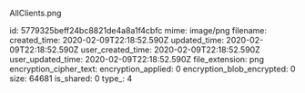 AllClients.png

id: 5779325beff24bc8821de4a8a1f4cbfc
mime: image/png
filename: 
created_time: 2020-02-09T22:18:52.590Z
updated_time: 2020-02-09T22:18:52.590Z
user_created_time: 2020-02-09T22:18:52.590Z
user_updated_time: 2020-02-09T22:18:52.590Z
file_extension: png
encryption_cipher_text: 
encryption_applied: 0
encryption_blob_encrypted: 0
size: 64681
is_shared: 0
type_: 4